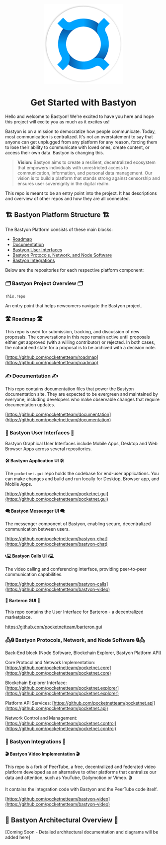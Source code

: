 <!--
-  [x] Update readme.md with what this repo is all about
-  [ ] Share this information with stakeholders
-->

<div align="center">
  <img src="bastyon-logo-256x256.png" alt="bastyon logo">
</div>

<div align="center">

# Get Started with Bastyon

</div>

Hello and welcome to Bastyon! We're excited to have you here and hope this project will excite you as much as it excites us!

Bastyon is on a mission to democratize how people communicate. Today, most communication is centralized. It's not an overstatement to say that anyone can get unplugged from any platform for any reason, forcing them to lose their ability to communicate with loved ones, create content, or access their own data. Bastyon is changing this.

>**Vision:**
Bastyon aims to create a resilient, decentralized ecosystem that empowers individuals with unrestricted access to communication, information, and personal data management. Our vision is to build a platform that stands strong against censorship and ensures user sovereignty in the digital realm.

This repo is meant to be an entry point into the project. It has descriptions and overview of other repos and how they are all connected.

## 🏗️ Bastyon Platform Structure 🏗️

The Bastyon Platform consists of these main blocks:

- [Roadmap](#roadmap)
- [Documentation](#documentation)
- [Bastyon User Interfaces](#bastyon-user-interfaces)
- [Bastyon Protocols, Network, and Node Software](#bastyon-protocols-network-and-node-software)
- [Bastyon Integrations](#bastyon-integrations)

Below are the repositories for each respective platform component:

### 🗂️ Bastyon Project Overview 🗂️

`This.repo`

An entry point that helps newcomers navigate the Bastyon project.

### 🛣️ Roadmap 🛣️

This repo is used for submission, tracking, and discussion of new proposals. The conversations in this repo remain active until proposals either get approved (with a willing contributor) or rejected. In both cases, the natural end state for a proposal is to be archived with a decision note.

[https://github.com/pocketnetteam/roadmap](https://github.com/pocketnetteam/roadmap)

### ✍️ Documentation ✍️

This repo contains documentation files that power the Bastyon documentation site. They are expected to be evergreen and maintained by everyone, including developers who make observable changes that require documentation updates.

[https://github.com/pocketnetteam/documentation](https://github.com/pocketnetteam/documentation)

### 🎨 Bastyon User Interfaces 🎨

Bastyon Graphical User Interfaces include Mobile Apps, Desktop and Web Browser Apps across several repositories.

#### 🛠️ Bastyon Application UI 🛠️

The `pocketnet.gui` repo holds the codebase for end-user applications. You can make changes and build and run locally for Desktop, Browser app, and Mobile Apps.

[https://github.com/pocketnetteam/pocketnet.gui](https://github.com/pocketnetteam/pocketnet.gui)

#### 🗨️ Bastyon Messenger UI 🗨️

The messenger component of Bastyon, enabling secure, decentralized communication between users.

[https://github.com/pocketnetteam/bastyon-chat](https://github.com/pocketnetteam/bastyon-chat)

#### 📞💻 Bastyon Calls UI 📞💻

The video calling and conferencing interface, providing peer-to-peer communication capabilities.

[https://github.com/pocketnetteam/bastyon-calls](https://github.com/pocketnetteam/bastyon-video)

#### 🔄 Barteron GUI 🔄

This repo contains the User Interface for Barteron - a decentralized marketplace.

https://github.com/pocketnetteam/barteron.gui

### 🖧🔒 Bastyon Protocols, Network, and Node Software 🔒🖧

Back-End block (Node Software, Blockchain Explorer, Bastyon Platform API)

Core Protocol and Network Implementation:
[https://github.com/pocketnetteam/pocketnet.core](https://github.com/pocketnetteam/pocketnet.core)

Blockchain Explorer Interface:
[https://github.com/pocketnetteam/pocketnet.explorer](https://github.com/pocketnetteam/pocketnet.explorer)

Platform API Services:
[https://github.com/pocketnetteam/pocketnet.api](https://github.com/pocketnetteam/pocketnet.api)

Network Control and Management:
[https://github.com/pocketnetteam/pocketnet.control](https://github.com/pocketnetteam/pocketnet.control)

### 🧩 Bastyon Integrations 🧩

#### 🎬 Bastyon Video Implementation 🎬
This repo is a fork of PeerTube, a free, decentralized and federated video platform developed as an alternative to other platforms that centralize our data and attention, such as YouTube, Dailymotion or Vimeo. 🎬

It contains the integration code with Bastyon and the PeerTube code itself.

[https://github.com/pocketnetteam/bastyon-video](https://github.com/pocketnetteam/bastyon-video)

## 📝 Bastyon Architectural Overview 📝

[Coming Soon - Detailed architectural documentation and diagrams will be added here]